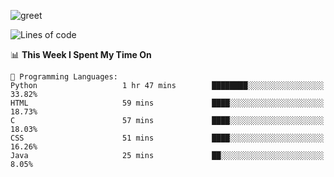 ![greet](https://user-images.githubusercontent.com/44234583/146624354-9d461392-3676-4e7a-b12f-debc7319f53b.gif)

<!--START_SECTION:waka-->
![Lines of code](https://img.shields.io/badge/From%20Hello%20World%20I%27ve%20Written-391%20Thousand%20lines%20of%20code-blue)

📊 **This Week I Spent My Time On** 

```text
💬 Programming Languages: 
Python                   1 hr 47 mins        ████████░░░░░░░░░░░░░░░░░   33.82% 
HTML                     59 mins             ████░░░░░░░░░░░░░░░░░░░░░   18.73% 
C                        57 mins             ████░░░░░░░░░░░░░░░░░░░░░   18.03% 
CSS                      51 mins             ████░░░░░░░░░░░░░░░░░░░░░   16.26% 
Java                     25 mins             ██░░░░░░░░░░░░░░░░░░░░░░░   8.05%

```


<!--END_SECTION:waka-->
